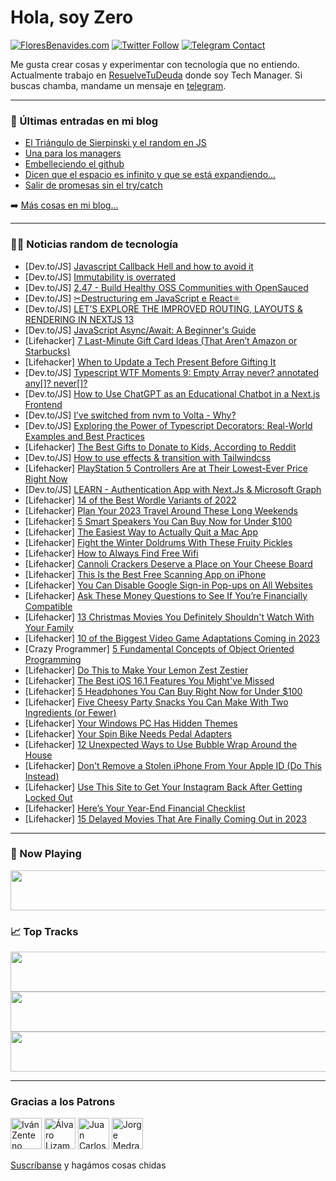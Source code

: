 # Hola, soy Zero

[![FloresBenavides.com](https://img.shields.io/website?down_message=oops&label=MiBlog&style=for-the-badge&up_message=online&url=https%3A%2F%2Ffloresbenavides.com)](https://floresbenavides.com) [![Twitter Follow](https://img.shields.io/twitter/follow/ZeroDragon?color=%231DA1F2&label=Follow&logo=twitter&logoColor=ffffff&style=for-the-badge)](https://twitter.com/zerodragon) [![Telegram Contact](https://img.shields.io/badge/escr%C3%ADbeme-ZeroDragon-%2326A5E4?style=for-the-badge&logo=telegram)](https://t.me/zerodragon)

Me gusta crear cosas y experimentar con tecnología que no entiendo.
Actualmente trabajo en [ResuelveTuDeuda](http://github.com/resuelve) donde soy Tech Manager.
Si buscas chamba, mandame un mensaje en [telegram](https://t.me/zerodragon).

---

### 📕 Últimas entradas en mi blog
<!-- BLOG-POST-LIST:START -->
- [El Triángulo de Sierpinski y el random en JS](https://floresbenavides.com/el-triangulo-de-sierpinski-y-el-random-en-js/)
- [Una para los managers](https://floresbenavides.com/una-para-los-managers/)
- [Embelleciendo el github](https://floresbenavides.com/embelleciendo-el-github/)
- [Dicen que el espacio es infinito y que se está expandiendo…](https://floresbenavides.com/dicen-que-el-espacio-es-infinito-y-que-se-esta-expandiendo/)
- [Salir de promesas sin el try/catch](https://floresbenavides.com/salir-de-promesas-sin-el-try-catch/)
<!-- BLOG-POST-LIST:END -->

➡️ [Más cosas en mi blog...](https://floresbenavides.com)

---

### 👨‍💻 Noticias random de tecnología
<!-- TECH-POSTS:START -->
- [Dev.to/JS] [Javascript Callback Hell and how to avoid it](https://dev.to/yemiklein/javascript-callback-hell-and-how-to-avoid-it-12nk)
- [Dev.to/JS] [Immutability is overrated](https://dev.to/xania/immutability-is-overrated-3k9o)
- [Dev.to/JS] [2.47 - Build Healthy OSS Communities with OpenSauced](https://dev.to/codingcatdev/247-build-healthy-oss-communities-with-opensauced-5eh4)
- [Dev.to/JS] [✂Destructuring em JavaScript e React⚛](https://dev.to/mpetry/destructuring-em-javascript-e-react-5ch5)
- [Dev.to/JS] [LET’S EXPLORE THE IMPROVED ROUTING, LAYOUTS &amp; RENDERING IN NEXTJS 13](https://dev.to/mushfiqweb/lets-explore-the-improved-routing-layouts-rendering-in-nextjs-13-3jkl)
- [Dev.to/JS] [JavaScript Async/Await: A Beginner&#39;s Guide](https://dev.to/nathannosudo/javascript-asyncawait-a-beginners-guide-232l)
- [Lifehacker] [7 Last-Minute Gift Card Ideas &lpar;That Aren’t Amazon or Starbucks&rpar;](https://lifehacker.com/7-last-minute-gift-card-ideas-that-aren-t-amazon-or-st-1849916244)
- [Lifehacker] [When to Update a Tech Present Before Gifting It](https://lifehacker.com/when-to-update-a-tech-present-before-gifting-it-1849915760)
- [Dev.to/JS] [Typescript WTF Moments 9: Empty Array never? annotated any[]? never[]?](https://dev.to/tylim88/typescript-wtf-moments-9-empty-array-any-never-bfn)
- [Dev.to/JS] [How to Use ChatGPT as an Educational Chatbot in a Next.js Frontend](https://dev.to/wundergraph/how-to-use-chatgpt-as-an-educational-chatbot-in-a-nextjs-frontend-1m0e)
- [Dev.to/JS] [I’ve switched from nvm to Volta - Why?](https://dev.to/pierre/switch-from-nvm-to-volta-384a)
- [Dev.to/JS] [Exploring the Power of Typescript Decorators: Real-World Examples and Best Practices](https://dev.to/ayka_code/exploring-the-power-of-typescript-decorators-real-world-examples-and-best-practices-2b72)
- [Lifehacker] [The Best Gifts to Donate to Kids, According to Reddit](https://lifehacker.com/the-best-gifts-to-donate-to-kids-according-to-reddit-1849915324)
- [Dev.to/JS] [How to use effects &amp; transition with Tailwindcss](https://dev.to/guillaumeduhan/how-to-use-effects-transition-with-tailwindcss-142n)
- [Lifehacker] [PlayStation 5 Controllers Are at Their Lowest-Ever Price Right Now](https://lifehacker.com/playstation-5-controllers-are-at-their-lowest-ever-pric-1849915503)
- [Dev.to/JS] [LEARN - Authentication App with Next.Js &amp; Microsoft Graph](https://dev.to/azure/learn-authentication-app-with-nextjs-microsoft-graph-4i0p)
- [Lifehacker] [14 of the Best Wordle Variants of 2022](https://lifehacker.com/14-of-the-best-wordle-variants-of-2022-1849915931)
- [Lifehacker] [Plan Your 2023 Travel Around These Long Weekends](https://lifehacker.com/plan-your-2023-travel-around-these-long-weekends-1849915406)
- [Lifehacker] [5 Smart Speakers You Can Buy Now for Under $100](https://lifehacker.com/5-smart-speakers-you-can-buy-now-for-under-100-1849912921)
- [Lifehacker] [The Easiest Way to Actually Quit a Mac App](https://lifehacker.com/the-easiest-way-to-actually-quit-a-mac-app-1849913743)
- [Lifehacker] [Fight the Winter Doldrums With These Fruity Pickles](https://lifehacker.com/fight-the-winter-doldrums-with-these-fruity-pickles-1849913637)
- [Lifehacker] [How to Always Find Free Wifi](https://lifehacker.com/how-to-always-find-free-wifi-1849914769)
- [Lifehacker] [Cannoli Crackers Deserve a Place on Your Cheese Board](https://lifehacker.com/cannoli-crackers-deserve-a-place-on-your-cheese-board-1849914856)
- [Lifehacker] [This Is the Best Free Scanning App on iPhone](https://lifehacker.com/this-is-the-best-free-scanning-app-on-iphone-1849913793)
- [Lifehacker] [You Can Disable Google Sign-in Pop-ups on All Websites](https://lifehacker.com/you-can-disable-google-sign-in-pop-ups-on-all-websites-1849913714)
- [Lifehacker] [Ask These Money Questions to See If You’re Financially Compatible](https://lifehacker.com/ask-these-money-questions-to-see-if-you-re-financially-1849912470)
- [Lifehacker] [13 Christmas Movies You Definitely Shouldn&#39;t Watch With Your Family](https://lifehacker.com/13-christmas-movies-you-definitely-shouldnt-watch-with-1849909685)
- [Lifehacker] [10 of the Biggest Video Game Adaptations Coming in 2023](https://lifehacker.com/10-of-the-biggest-video-game-adaptations-coming-in-2023-1849913317)
- [Crazy Programmer] [5 Fundamental Concepts of Object Oriented Programming](https://www.thecrazyprogrammer.com/2022/12/concepts-of-object-oriented-programming.html)
- [Lifehacker] [Do This to Make Your Lemon Zest Zestier](https://lifehacker.com/do-this-to-make-your-lemon-zest-zestier-1849911296)
- [Lifehacker] [The Best iOS 16.1 Features You Might&#39;ve Missed](https://lifehacker.com/the-best-ios-16-1-features-you-mightve-missed-1849910887)
- [Lifehacker] [5 Headphones You Can Buy Right Now for Under $100](https://lifehacker.com/5-headphones-you-can-buy-right-now-for-under-100-1849910889)
- [Lifehacker] [Five Cheesy Party Snacks You Can Make With Two Ingredients &lpar;or Fewer&rpar;](https://lifehacker.com/five-cheesy-party-snacks-you-can-make-with-two-ingredie-1849910916)
- [Lifehacker] [Your Windows PC Has Hidden Themes](https://lifehacker.com/your-windows-pc-has-hidden-themes-1849911491)
- [Lifehacker] [Your Spin Bike Needs Pedal Adapters](https://lifehacker.com/your-spin-bike-needs-pedal-adapters-1849911520)
- [Lifehacker] [12 Unexpected Ways to Use Bubble Wrap Around the House](https://lifehacker.com/12-unexpected-ways-to-use-bubble-wrap-around-the-house-1849911360)
- [Lifehacker] [Don&#39;t Remove a Stolen iPhone From Your Apple ID &lpar;Do This Instead&rpar;](https://lifehacker.com/dont-remove-a-stolen-iphone-from-your-apple-id-do-this-1849910519)
- [Lifehacker] [Use This Site to Get Your Instagram Back After Getting Locked Out](https://lifehacker.com/use-this-site-to-get-your-instagram-back-after-getting-1849910487)
- [Lifehacker] [Here’s Your Year-End Financial Checklist](https://lifehacker.com/here-s-your-year-end-financial-checklist-1849910676)
- [Lifehacker] [15 Delayed Movies That Are Finally Coming Out in 2023](https://lifehacker.com/15-delayed-movies-that-are-finally-coming-out-in-2023-1849908964)<!-- TECH-POSTS:END -->

---

### 🎵 Now Playing
<a href="https://spotify-now-playing-dun.vercel.app/now-playing?open"><img src="https://spotify-now-playing-dun.vercel.app/now-playing" width="540" height="64"></a>

### 📈 Top Tracks
<a href="https://spotify-now-playing-dun.vercel.app/top-tracks?i=1&open"><img src="https://spotify-now-playing-dun.vercel.app/top-tracks?i=1" width="540" height="64"></a>
<a href="https://spotify-now-playing-dun.vercel.app/top-tracks?i=2&open"><img src="https://spotify-now-playing-dun.vercel.app/top-tracks?i=2" width="540" height="64"></a>
<a href="https://spotify-now-playing-dun.vercel.app/top-tracks?i=3&open"><img src="https://spotify-now-playing-dun.vercel.app/top-tracks?i=3" width="540" height="64"></a>

---

### Gracias a los Patrons
[<img src="https://avatars.githubusercontent.com/u/243380?v=4" alt="Iván Zenteno" width="50px">](https://github.com/k001) [<img src="https://avatars.githubusercontent.com/u/19955639?v=4" alt="Álvaro Lizama" width="50px">](https://github.com/alvarolizama) [<img src="https://avatars.githubusercontent.com/u/2718753?v=4" alt="Juan Carlos Ruiz" width="50px">](https://github.com/JuanCrg90) [<img src="https://avatars.githubusercontent.com/u/37025?v=4" alt="Jorge Medrano" width="50px">](https://github.com/h1pp1e) 

[Suscríbanse](https://www.patreon.com/zerodragon) y hagámos cosas chidas
